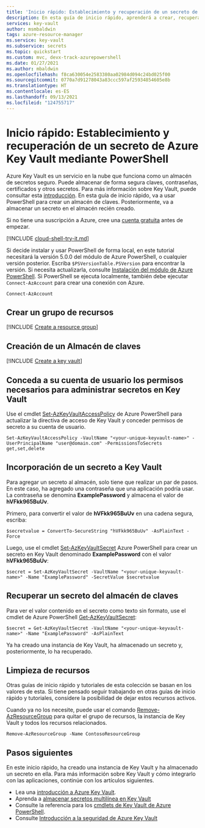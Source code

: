```yaml
---
title: 'Inicio rápido: Establecimiento y recuperación de un secreto de Key Vault mediante PowerShell'
description: En esta guía de inicio rápido, aprenderá a crear, recuperar y eliminar secretos desde una instancia de Azure Key Vault mediante Azure PowerShell.
services: key-vault
author: msmbaldwin
tags: azure-resource-manager
ms.service: key-vault
ms.subservice: secrets
ms.topic: quickstart
ms.custom: mvc, devx-track-azurepowershell
ms.date: 01/27/2021
ms.author: mbaldwin
ms.openlocfilehash: f8ca630054e2583380aa02984d094c24bd025f00
ms.sourcegitcommit: 0770a7d91278043a83ccc597af25934854605e8b
ms.translationtype: HT
ms.contentlocale: es-ES
ms.lasthandoff: 09/13/2021
ms.locfileid: "124755717"
---
```

# <a name="quickstart-set-and-retrieve-a-secret-from-azure-key-vault-using-powershell"></a>Inicio rápido: Establecimiento y recuperación de un secreto de Azure Key Vault mediante PowerShell

Azure Key Vault es un servicio en la nube que funciona como un almacén de secretos seguro. Puede almacenar de forma segura claves, contraseñas, certificados y otros secretos. Para más información sobre Key Vault, puede consultar esta [introducción](../general/overview.md). En esta guía de inicio rápido, va a usar PowerShell para crear un almacén de claves. Posteriormente, va a almacenar un secreto en el almacén recién creado.

Si no tiene una suscripción a Azure, cree una [cuenta gratuita](https://azure.microsoft.com/free/?WT.mc_id=A261C142F) antes de empezar.

[!INCLUDE [cloud-shell-try-it.md](../../../includes/cloud-shell-try-it.md)]

Si decide instalar y usar PowerShell de forma local, en este tutorial necesitará la versión 5.0.0 del módulo de Azure PowerShell, o cualquier versión posterior. Escriba `$PSVersionTable.PSVersion` para encontrar la versión. Si necesita actualizarla, consulte [Instalación del módulo de Azure PowerShell](/powershell/azure/install-az-ps). Si PowerShell se ejecuta localmente, también debe ejecutar `Connect-AzAccount` para crear una conexión con Azure.

```azurepowershell-interactive
Connect-AzAccount
```

## <a name="create-a-resource-group"></a>Crear un grupo de recursos

[!INCLUDE [Create a resource group](../../../includes/key-vault-powershell-rg-creation.md)]

## <a name="create-a-key-vault"></a>Creación de un Almacén de claves

[!INCLUDE [Create a key vault](../../../includes/key-vault-powershell-kv-creation.md)]

## <a name="give-your-user-account-permissions-to-manage-secrets-in-key-vault"></a>Conceda a su cuenta de usuario los permisos necesarios para administrar secretos en Key Vault

Use el cmdlet [Set-AzKeyVaultAccessPolicy](/powershell/module/az.keyvault/set-azkeyvaultaccesspolicy) de Azure PowerShell para actualizar la directiva de acceso de Key Vault y conceder permisos de secreto a su cuenta de usuario.

```azurepowershell-interactive
Set-AzKeyVaultAccessPolicy -VaultName "<your-unique-keyvault-name>" -UserPrincipalName "user@domain.com" -PermissionsToSecrets get,set,delete
```

## <a name="adding-a-secret-to-key-vault"></a>Incorporación de un secreto a Key Vault

Para agregar un secreto al almacén, solo tiene que realizar un par de pasos. En este caso, ha agregado una contraseña que una aplicación podría usar. La contraseña se denomina **ExamplePassword** y almacena el valor de **hVFkk965BuUv**.

Primero, para convertir el valor de **hVFkk965BuUv** en una cadena segura, escriba:

```azurepowershell-interactive
$secretvalue = ConvertTo-SecureString "hVFkk965BuUv" -AsPlainText -Force
```

Luego, use el cmdlet [Set-AzKeyVaultSecret](/powershell/module/az.keyvault/set-azkeyvaultsecret) Azure PowerShell para crear un secreto en Key Vault denominado **ExamplePassword** con el valor **hVFkk965BuUv**:


```azurepowershell-interactive
$secret = Set-AzKeyVaultSecret -VaultName "<your-unique-keyvault-name>" -Name "ExamplePassword" -SecretValue $secretvalue
```

## <a name="retrieve-a-secret-from-key-vault"></a>Recuperar un secreto del almacén de claves

Para ver el valor contenido en el secreto como texto sin formato, use el cmdlet de Azure PowerShell [Get-AzKeyVaultSecret](/powershell/module/az.keyvault/get-azkeyvaultsecret):

```azurepowershell-interactive
$secret = Get-AzKeyVaultSecret -VaultName "<your-unique-keyvault-name>" -Name "ExamplePassword" -AsPlainText
```

Ya ha creado una instancia de Key Vault, ha almacenado un secreto y, posteriormente, lo ha recuperado.

## <a name="clean-up-resources"></a>Limpieza de recursos

 Otras guías de inicio rápido y tutoriales de esta colección se basan en los valores de esta. Si tiene pensado seguir trabajando en otras guías de inicio rápido y tutoriales, considere la posibilidad de dejar estos recursos activos.

Cuando ya no los necesite, puede usar el comando [Remove-AzResourceGroup](/powershell/module/az.resources/remove-azresourcegroup) para quitar el grupo de recursos, la instancia de Key Vault y todos los recursos relacionados.

```azurepowershell-interactive
Remove-AzResourceGroup -Name ContosoResourceGroup
```

## <a name="next-steps"></a>Pasos siguientes

En este inicio rápido, ha creado una instancia de Key Vault y ha almacenado un secreto en ella. Para más información sobre Key Vault y cómo integrarlo con las aplicaciones, continúe con los artículos siguientes.

- Lea una [introducción a Azure Key Vault](../general/overview.md).
- Aprenda a [almacenar secretos multilínea en Key Vault](multiline-secrets.md)
- Consulte la referencia para los [cmdlets de Key Vault de Azure PowerShell](/powershell/module/az.keyvault/#key_vault).
- Consulte [Introducción a la seguridad de Azure Key Vault](../general/security-features.md)
